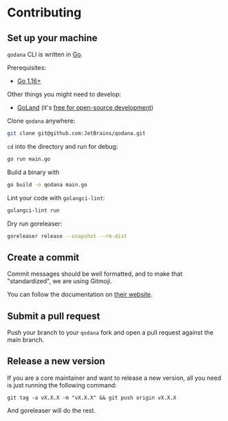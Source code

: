 # Contributing

[//]: # (By participating in this project, you agree to abide our [code of conduct]&#40;TODO:ADD CODE_OF_CONDUCT.md&#41;.)

## Set up your machine

`qodana` CLI is written in [Go](https://golang.org/).

Prerequisites:

- [Go 1.16+](https://golang.org/doc/install)

Other things you might need to develop:

- [GoLand](https://www.jetbrains.com/go/) (it's [free for open-source development](https://www.jetbrains.com/community/opensource/))

Clone `qodana` anywhere:

```sh
git clone git@github.com:JetBrains/qodana.git
```

`cd` into the directory and run for debug:

```sh
go run main.go
```

Build a binary with

```sh
go build -o qodana main.go
```

Lint your code with `golangci-lint`:

```sh
golangci-lint run
```

Dry run goreleaser:

```sh
goreleaser release --snapshot --rm-dist
```

## Create a commit

Commit messages should be well formatted, and to make that "standardized", we are using Gitmoji.

You can follow the documentation on
[their website](https://gitmoji.dev).


## Submit a pull request

Push your branch to your `qodana` fork and open a pull request against the
main branch.


## Release a new version

If you are a core maintainer and want to release a new version, all you need is just running the following command:

```shell
git tag -a vX.X.X -m "vX.X.X" && git push origin vX.X.X
```

And goreleaser will do the rest.
